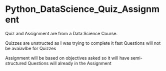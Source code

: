 # Python_DataScience_Quiz_Assignment
Quiz and Assignment are from a Data Science Course. 

Quizzes are unstructed as I was trying to complete it fast
Questions will not be avaiavlbe for Quizzes

Assignment will be based on objectives asked so it will have semi-structured
Questions will already in the Assignment
